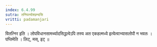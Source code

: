 ```yaml
---
index: 6.4.99
sutra: तनिपत्योश्छन्दसि
vritti: padamanjari
---
```


  वितत्निर इति । लोपविधानसामर्थ्यादसिद्धत्वेऽपि तस्य अत एकहल्मध्ये इत्येत्वाभ्यासलोपौ न भवतः । पप्तिमेति । लिट्, मस्, इट् ॥